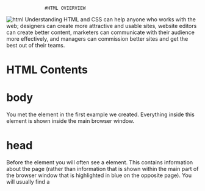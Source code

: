                   #HTML OVIERVIEW 
![html](http://itsourcecode.com/wp-content/uploads/2015/10/html.jpg)
Understanding HTML and CSS can help anyone who works with the web; designers can create more attractive and usable sites, website editors can create better content, marketers
can communicate with their audience more effectively, and
managers can commission better sites and get the best out
of their teams.


# HTML Contents 
# body 
 You met the <body> element
in the first example we created.
Everything inside this element is
shown inside the main browser
window.

# head
  Before the <body> element you
will often see a <head> element.
This contains information
about the page (rather than
information that is shown within
the main part of the browser
window that is highlighted in
blue on the opposite page).
You will usually find a <title>
element inside the <head>
element.

# title 
 The contents of the <title>
element are either shown in the
top of the browser, above where
you usually type in the URL of
the page you want to visit, or
on the tab for that page (if your
browser uses tabs to allow you
to view multiple pages at the
same time).

              # HTML General Information 
![Gieral information](https://tse1.mm.bing.net/th?id=OIP.l4CPznhY2M5FicAsg3mLSQHaD2&pid=Api&P=0&w=313&h=163)


# HTML pages are text documents.
# HTML uses tags (characters that sit inside angled
brackets) to give the information they surround special
meaning.
# Tags are often referred to as elements.
# Tags usually come in pairs. The opening tag denotes
the start of a piece of content; the closing tag denotes
the end.
# Opening tags can carry attributes, which tell us more
about the content of that element.
# Attributes require a name and a value.
# To learn HTML you need to know what tags are
available for you to use, what they do, and where they
can go.
                # The Evolution of HTML
# Each new version was designed
to be an improvement on the
last (with new elements and
attributes added and older code
removed) There have also been several
versions of each browser used to
view web pages, each of which
implements new code. Not all
web users, however, have the
latest browsers installed on
their computers, which means
that not everyone will be able to
view all of the latest features and
markup.
      # HTML 4 
## With the exception of a few
elements added in HTML5
(which have been highlighted),
the elements you have seen in
this book were all available in
HTML 4.
Although HTML 4 had some
presentational elements to
control the appearance of pages,
authors are not recommended to
use them any more. (Examples
include the <center> element
for centering content on a
page, <font> for controlling
the appearance of text, and
<strike> to put a line through
the text — all of these can be
achieved with CSS instead.)
# HTML5
     Released 2000
In HTML5, web page authors do
not need to close all tags, and
new elements and attributes will
be introduced. At the time of
writing, the HTML5 specification
had not been completed, but
the major browser makers had
started to implement many of
the new features, and web page
authors were rapidly adopting
the new markup.
Despite the fact that HTML5
is not yet completed, you can
safely take advantage of the
new features of the language as
long as you endeavour to ensure
that users with older browsers
will be able to view your pages
(even though some of the extra
features will not be visible to
them).


# Comments in HTML 

<!-- -->
If you want to add a comment
to your code that will not be
visible in the user's browser, you
can add the text between these
characters:
<!-- comment goes here -->
   # ID Attribute 

Every HTML element can carry
the id attribute. It is used to
uniquely identify that element
from other elements on the
page. Its value should start with
a letter or an underscore (not a
number or any other character).
It is important that no two
elements on the same page
have the same value for their id
attributes (otherwise the value is
no longer unique).

 # Class Attribute

 Every HTML element can
also carry a class attribute.
Sometimes, rather than uniquely
identifying one element within
a document, you will want a
way to identify several elements
as being different from the
other elements on the page.
For example, you might have
some paragraphs of text that
contain information that is more
important than others and want
to distinguish these elements, or
you might want to differentiate
between links that point to other
pages on your own site and links
that point to external sites. 
# Block Elements
Some elements will always
appear to start on a new line in
the browser window. These are
known as block level elements.

# Inline Elements

Some elements will always
appear to continue on the
same line as their neighbouring
elements. These are known as
inline elements

#Grouping Text & Elements In a Block 
<div> chapter-08/grouping-block-elements.html HTML
The <div> element allows you to
group a set of elements together
in one block-level box.
![div in html](https://www.wikihow.com/images/thumb/4/45/4794787-2.JPG/aid4794787-v4-728px-4794787-2.JPG)
#Grouping Text & Elements Inline
The <span> element acts like
an inline equivalent of the <div>
element. It is used to either:
1. Contain a section of text
where there is no other suitable
element to differentiate it from
its surrounding text
2. Contain a number of inline
elements
The most common reason why
people use <span> elements
is so that they can control the
appearance of the content of
these elements using CSS.
# IFrames
An iframe is like a little window
that has been cut into your
page — and in that window you
can see another page. The term
iframe is an abbreviation of inline
frame.
One common use of iframes
(that you may have seen on
various websites) is to embed
a Google Map into a page. The
content of the iframe can be any
html page (either located on the
same server or anywhere else on
the web).

         # General information in markup 

 # DOCTYPES tell browsers which version of HTML you
are using.
# You can add comments to your code between the
<!-- and --> markers.
# The id and class attributes allow you to identify
particular elements.
# The <div> and <span> elements allow you to group
block-level and inline elements together.
# <iframes> cut windows into your web pages through
which other pages can be displayed.
# The <meta> tag allows you to supply all kinds of
information about your web page.
# Escape characters are used to include special
characters in your pages such as <, >, and ©.




                # HTML5 Layout 

  ![html layout](https://encrypted-tbn0.gstatic.com/images?q=tbn:ANd9GcQ1zGy7Tzlc8i77msW7SNoavymJX6Lhr52n3Q&usqp=CAU)



# Traditional HTML Layouts

## For a long time, web page authors used <div> elements to group
together related elements on the page (such as the elements that form a
header, an article, footer or sidebar). Authors used class or id attributes
to indicate the role of the <div> element in the structure of the page.

# New Html5 Layout Elements

## HTML5 introduces a new set of elements that allow you to divide up the
parts of a page. The names of these elements indicate the kind of content
you will find in them. They are still subject to change, but that has not
stopped many web page authors using them already.
# Headers & Footers
   <header> <footer>

   ## The <header> and <footer>
## elements can be used for:
## ● The main header or footer
## that appears at the top or
## bottom of every page on the
## site.
## ● A header or footer for an
## individual <article> or
## <section> within the page.
![header and fotter ](https://encrypted-tbn0.gstatic.com/images?q=tbn:ANd9GcTYd7-2l5SmIpY3wlff3swts2FiyH3K9Aq0ug&usqp=CAU)

## Navigation
# <nav> 
 The <nav> element is used to
contain the major navigational
blocks on the site such as the
primary site navigation.
Going back to our blog example,
if you wanted to finish an article
with links to related blog posts,
these would not be counted as
major navigational blocks and
therefore should not sit inside a
<nav> element.
## Articles 
# <article> 
The <article> element acts as
a container for any section of a
page that could stand alone and
potentially be syndicated.
This could be an individual
article or blog entry, a comment
or forum post, or any other
independent piece of content.
If a page contains several articles
(or even summaries of several
articles), then each individual
article would live inside its own
<article> element.

## Article 
The <aside> element has two
purposes, depending on whether
it is inside an <article>
element or not.
When the <aside> element
is used inside an <article>
element, it should contain
information that is related to the
article but not essential to its
overall meaning. For example, a
pullquote or glossary might be
considered as an aside to the
article it relates to.
When the <aside> element is
used outside of an <article>
element, it acts as a container
for content that is related to
the entire page. For example,
it might contain links to other
sections of the site, a list of
recent posts, a search box, or
recent tweets by the author

## Sections

The <section> element groups
related content together, and
typically each section would
have its own heading.
For example, on a homepage
there may be several <section>
elements to contain different
sections of the page, such as
latest news, top products, and
newsletter signup.
Because the <section> element
groups related items together,
it may contain several distinct
<article> elements that have a
common theme or purpose.
Alternatively, if you have a
page with a long article, the
<section> element can be
used to split the article up into
separate sections

## Heading Groups

The purpose of the <hgroup>
element is to group together a
set of one or more <h1> through
<h6> elements so that they are
treated as one single heading.
For example, the <hgroup>
element could be used to contain
both a title inside an <h2>
element and a subtitle within an
<h3> element.
This element has had a mixed
reception. When it was first
proposed by the people
developing HTML5, there were
some complaints and it was
withdrawn from the HTML5
proposals. However, some
people changed their minds and
it has been added it back into the
language. Some developers do
not like the use of the <hgroup>
element, and prefer to place a
subtitle inside a <p> element
(using an attribute to indicate
that it is a subheading).

# Figures

It is important to note that the
article should still make sense
if the content of the <figure>
element were moved (to another
part of the page, or even to a
different page altogether).
For this reason, it should only be
used when the content simply
references the element (and not
for something that is absolutely
integral to the flow of a page).
Examples of usage include:
● Images
● Videos
● Graphs
● Diagrams
● Code samples
● Text that supports the main
body of an article
The <figure> element should
also contain a <figcaption>
element which provides a text
decription for the content of
the <figure> element. In
this example, you can see a
<figure> has been added inside
the <article> element.

 ## Sectioning Elements

 It may seem strange to follow
these new elements by revisiting
the <div> element again. (After
all, the new elements are often
going to be used in its place.)
However, the <div> element
will remain an important way to
group together related elements,
because you should not be using
these new elements that you
have just met for purposes other
than those explicitly stated.
Where there is no suitable
element to group a set of
elements, the <div> element will
still be used. In this example, it is
used as a wrapper for the entire
page.
Some people have asked why
there is no <content> element
to contain the main part of
a page. The reason is that
anything that lies outside of the
<header>, <footer> or <aside>
elements can be considered as
the main content.

# Linking Around Block-Level Elements

HTML5 allows web page authors
to place an <a> element around
a block level element that
contains child elements. This
allows you to turn an entire block
into a link.
This is not a new element in
HTML5, but it was not seen as a
correct usage of the <a> element
in earlier versions of HTML.

# Helping Older Browsers Understand 
 Older browsers that do not
know the new HTML5 elements
will automatically treat them as
inline elements. Therefore, to
help older browsers, you should
include the line of CSS on the
left which states which new
elements should be rendered as
block-level elements.
Also, IE9 was the first version of
Internet Explorer to allow CSS
rules to be associated with these
new HTML5 layout elements.
In order to style these elements
using earlier versions of IE, you
need to use a simple JavaScript
known as the HTML5 shiv or
HTML5 shim. 

        # General information HTML5 LAYOUT

#The new HTML5 elements indicate the purpose of
different parts of a web page and help to describe
its structure.
# The new elements provide clearer code (compared
with using multiple <div> elements).
# Older browsers that do not understand HTML5
elements need to be told which elements are
block-level elements.
# To make HTML5 elements work in Internet Explorer 8
(and older versions of IE), extra JavaScript is needed,
which is available free from Google.